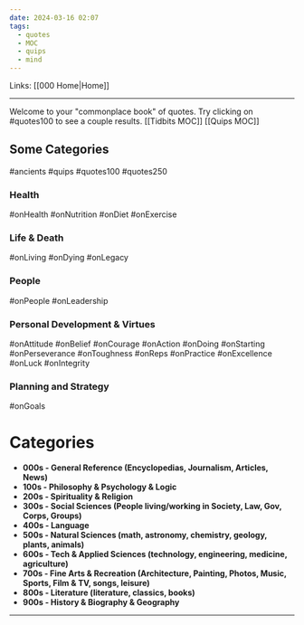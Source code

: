 ```yaml
---
date: 2024-03-16 02:07
tags:
  - quotes
  - MOC
  - quips
  - mind
---
```

Links: [[000 Home|Home]]

---
Welcome to your "commonplace book" of quotes. Try clicking on #quotes100 to see a couple results. 
[[Tidbits MOC]]
[[Quips MOC]]
## Some Categories
#ancients
#quips
#quotes100
#quotes250
### Health
#onHealth
#onNutrition #onDiet 
#onExercise
### Life & Death
#onLiving
#onDying
#onLegacy
### People
#onPeople
#onLeadership
### Personal Development & Virtues
#onAttitude #onBelief #onCourage
#onAction #onDoing #onStarting
#onPerseverance #onToughness
#onReps #onPractice #onExcellence #onLuck
#onIntegrity
### Planning and Strategy
#onGoals
# Categories
- **000s - General Reference (Encyclopedias, Journalism, Articles, News)**
- **100s - Philosophy & Psychology & Logic** 
- **200s - Spirituality & Religion**
- **300s - Social Sciences (People living/working in Society, Law, Gov, Corps, Groups)**
- **400s - Language**
- **500s - Natural Sciences (math, astronomy, chemistry, geology, plants, animals)**
- **600s - Tech & Applied Sciences (technology, engineering, medicine, agriculture)**
- **700s - Fine Arts & Recreation (Architecture, Painting, Photos, Music, Sports, Film & TV, songs, leisure)**
- **800s - Literature (literature, classics, books)**
- **900s - History & Biography & Geography**

---
